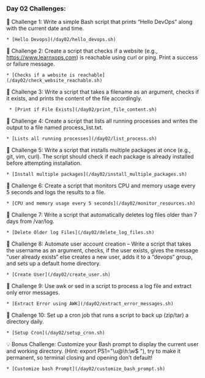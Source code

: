 ### Day 02 Challenges: 

🔹 Challenge 1: Write a simple Bash script that prints “Hello DevOps” along with the current date and time.

    * [Hello Devops](/day02/hello_devops.sh)

🔹 Challenge 2: Create a script that checks if a website (e.g., https://www.learnxops.com) is reachable using curl or ping. Print a success or failure message.

    * [Checks if a website is reachable](/day02/check_website_reachable.sh)

🔹 Challenge 3: Write a script that takes a filename as an argument, checks if it exists, and prints the content of the file accordingly.

     * [Print if File Exists](/day02/print_file_content.sh)

🔹 Challenge 4: Create a script that lists all running processes and writes the output to a file named process_list.txt.

    * [Lists all running processes](/day02/list_process.sh)

🔹 Challenge 5: Write a script that installs multiple packages at once (e.g., git, vim, curl). The script should check if each package is already installed before attempting installation.

    * [Install multiple packages](/day02/install_multiple_packages.sh)

🔹 Challenge 6: Create a script that monitors CPU and memory usage every 5 seconds and logs the results to a file.

    * [CPU and memory usage every 5 seconds](/day02/monitor_resources.sh)

🔹 Challenge 7: Write a script that automatically deletes log files older than 7 days from /var/log.

    * [Delete Older log Files](/day02/delete_log_files.sh)

🔹 Challenge 8: Automate user account creation – Write a script that takes the username as an argument, checks, if the user exists, gives the message “user already exists“ else creates a new user, adds it to a “devops“ group, and sets up a default home directory.

    * [Create User](/day02/create_user.sh)

🔹 Challenge 9: Use awk or sed in a script to process a log file and extract only error messages.

    * [Extract Error using AWK](/day02/extract_error_messages.sh)

🔹 Challenge 10: Set up a cron job that runs a script to back up (zip/tar) a directory daily.

    * [Setup Cron](/day02/setup_cron.sh)

💡 Bonus Challenge: Customize your Bash prompt to display the current user and working directory. (Hint: export PS1="\u@\h:\w\$ "), try to make it permanent, so terminal closing and opening don’t default!

    * [Customize bash Prompt](/day02/customize_bash_prompt.sh)

